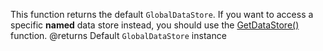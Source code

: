 This function returns the default `GlobalDataStore`. If you want to access a specific **named** data store instead, you should use the [GetDataStore()](https://developer.roblox.com/api-reference/function/DataStoreService/GetDataStore) function.
@returns Default `GlobalDataStore` instance